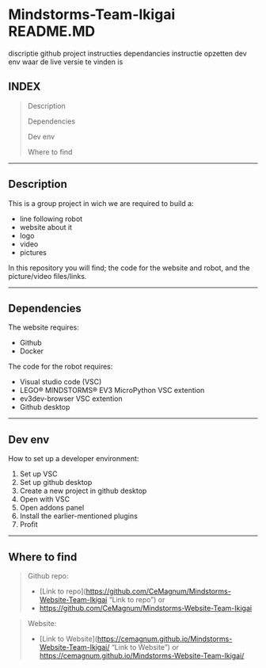 # Mindstorms-Team-Ikigai README.MD
discriptie github project
instructies dependancies
instructie opzetten dev env
waar de live versie te vinden is

## INDEX
> Description
>
> Dependencies
>
> Dev env
>
> Where to find
>
---

## Description
This is a group project in wich we are required to build a:
* line following robot
* website about it
* logo
* video
* pictures
  
In this repository you will find; the code for the website and robot, and the picture/video files/links.

---
## Dependencies
The website requires:
* Github
* Docker
  
The code for the robot requires:
* Visual studio code (VSC)
* LEGO® MINDSTORMS® EV3 MicroPython VSC extention
* ev3dev-browser VSC extention
* Github desktop
---
## Dev env
How to set up a developer environment:
1. Set up VSC
2. Set up github desktop
3. Create a new project in github desktop
4. Open with VSC
5. Open addons panel
6. Install the earlier-mentioned plugins
7. Profit
---
  
## Where to find
> Github repo:
> * [Link to repo](https://github.com/CeMagnum/Mindstorms-Website-Team-Ikigai “Link to repo”)
> or
> * https://github.com/CeMagnum/Mindstorms-Website-Team-Ikigai
  
> Website:
> * [Link to Website](https://cemagnum.github.io/Mindstorms-Website-Team-Ikigai/ “Link to Website”)
> or
> https://cemagnum.github.io/Mindstorms-Website-Team-Ikigai/
